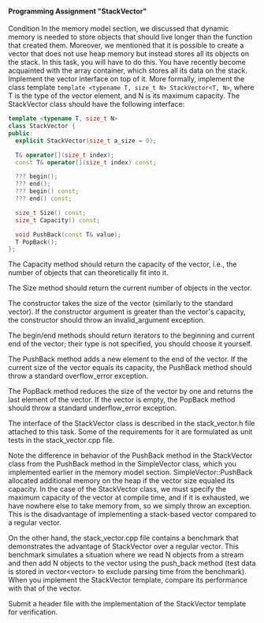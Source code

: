 #### Programming Assignment "StackVector"

Condition
In the memory model section, we discussed that dynamic memory is needed to store objects that should live longer than the function that created them. Moreover, we mentioned that it is possible to create a vector that does not use heap memory but instead stores all its objects on the stack. In this task, you will have to do this. You have recently become acquainted with the array container, which stores all its data on the stack. Implement the vector interface on top of it. More formally, implement the class template `template <typename T, size_t N> StackVector<T, N>`, where T is the type of the vector element, and N is its maximum capacity. The StackVector class should have the following interface:

```cpp
template <typename T, size_t N>
class StackVector {
public:
  explicit StackVector(size_t a_size = 0);

  T& operator[](size_t index);
  const T& operator[](size_t index) const;

  ??? begin();
  ??? end();
  ??? begin() const;
  ??? end() const;

  size_t Size() const;
  size_t Capacity() const;

  void PushBack(const T& value);
  T PopBack();
};
```

The Capacity method should return the capacity of the vector, i.e., the number of objects that can theoretically fit into it.

The Size method should return the current number of objects in the vector.

The constructor takes the size of the vector (similarly to the standard vector). If the constructor argument is greater than the vector's capacity, the constructor should throw an invalid_argument exception.

The begin/end methods should return iterators to the beginning and current end of the vector; their type is not specified, you should choose it yourself.

The PushBack method adds a new element to the end of the vector. If the current size of the vector equals its capacity, the PushBack method should throw a standard overflow_error exception.

The PopBack method reduces the size of the vector by one and returns the last element of the vector. If the vector is empty, the PopBack method should throw a standard underflow_error exception.

The interface of the StackVector class is described in the stack_vector.h file attached to this task. Some of the requirements for it are formulated as unit tests in the stack_vector.cpp file.

Note the difference in behavior of the PushBack method in the StackVector class from the PushBack method in the SimpleVector class, which you implemented earlier in the memory model section. SimpleVector::PushBack allocated additional memory on the heap if the vector size equaled its capacity. In the case of the StackVector class, we must specify the maximum capacity of the vector at compile time, and if it is exhausted, we have nowhere else to take memory from, so we simply throw an exception. This is the disadvantage of implementing a stack-based vector compared to a regular vector.

On the other hand, the stack_vector.cpp file contains a benchmark that demonstrates the advantage of StackVector over a regular vector. This benchmark simulates a situation where we read N objects from a stream and then add N objects to the vector using the push_back method (test data is stored in vector<vector<int>> to exclude parsing time from the benchmark). When you implement the StackVector template, compare its performance with that of the vector.

Submit a header file with the implementation of the StackVector template for verification.